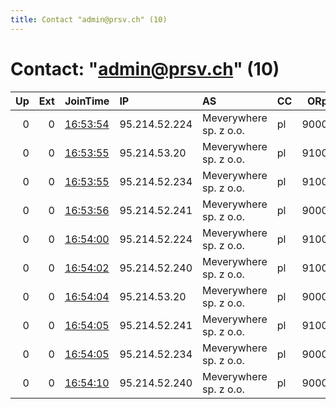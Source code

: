 ```yaml
---
title: Contact "admin@prsv.ch" (10)
---
```


# Contact: "admin@prsv.ch" (10)

|   Up |   Ext | JoinTime                                                                                              | IP            | AS                     | CC   |   ORp |   Dirp | OS    | Version   | Nickname   |   eFamMembers |
|-----:|------:|:------------------------------------------------------------------------------------------------------|:--------------|:-----------------------|:-----|------:|-------:|:------|:----------|:-----------|--------------:|
|    0 |     0 | [16:53:54](https://nusenu.github.io/OrNetStats/w/relay/268DA11E96E4D8016F78F3A2462C3F7D109B7C2F.html) | 95.214.52.224 | Meverywhere sp. z o.o. | pl   |  9000 |      0 | Linux | 0.4.7.10  | prsv       |            62 |
|    0 |     0 | [16:53:55](https://nusenu.github.io/OrNetStats/w/relay/2C0681A15373D5F95577BE5CBA6E32357D664C4E.html) | 95.214.53.20  | Meverywhere sp. z o.o. | pl   |  9100 |      0 | Linux | 0.4.7.10  | prsv       |            62 |
|    0 |     0 | [16:53:55](https://nusenu.github.io/OrNetStats/w/relay/7C6E26088A097BFE45654020C52A2A554AD1FC12.html) | 95.214.52.234 | Meverywhere sp. z o.o. | pl   |  9100 |      0 | Linux | 0.4.7.10  | prsv       |            62 |
|    0 |     0 | [16:53:56](https://nusenu.github.io/OrNetStats/w/relay/BF56C73894C13F21D98C9CD3E59BF6AD968E01DB.html) | 95.214.52.241 | Meverywhere sp. z o.o. | pl   |  9000 |      0 | Linux | 0.4.7.10  | prsv       |            62 |
|    0 |     0 | [16:54:00](https://nusenu.github.io/OrNetStats/w/relay/6D75A1EDA695695C3994A00083A7510F85A2EFF7.html) | 95.214.52.224 | Meverywhere sp. z o.o. | pl   |  9100 |      0 | Linux | 0.4.7.10  | prsv       |            62 |
|    0 |     0 | [16:54:02](https://nusenu.github.io/OrNetStats/w/relay/97A5C0A355219EEEDC8C2BFFB27CA6995B26F6BA.html) | 95.214.52.240 | Meverywhere sp. z o.o. | pl   |  9100 |      0 | Linux | 0.4.7.10  | prsv       |            62 |
|    0 |     0 | [16:54:04](https://nusenu.github.io/OrNetStats/w/relay/06AC5278069FBB4ACC25487ED4B7822F1C11F895.html) | 95.214.53.20  | Meverywhere sp. z o.o. | pl   |  9000 |      0 | Linux | 0.4.7.10  | prsv       |            62 |
|    0 |     0 | [16:54:05](https://nusenu.github.io/OrNetStats/w/relay/77FA5286B2045F2CCB91B60A090A6ADF3C1A07BE.html) | 95.214.52.241 | Meverywhere sp. z o.o. | pl   |  9100 |      0 | Linux | 0.4.7.10  | prsv       |            62 |
|    0 |     0 | [16:54:05](https://nusenu.github.io/OrNetStats/w/relay/D6BF43BFA598A9F7FA51022EED0061ADFD764DA2.html) | 95.214.52.234 | Meverywhere sp. z o.o. | pl   |  9000 |      0 | Linux | 0.4.7.10  | prsv       |            62 |
|    0 |     0 | [16:54:10](https://nusenu.github.io/OrNetStats/w/relay/0EABDCF85DDC41249D6429338646F1599813C110.html) | 95.214.52.240 | Meverywhere sp. z o.o. | pl   |  9000 |      0 | Linux | 0.4.7.10  | prsv       |            62 |
